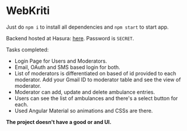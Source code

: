 # WebKriti

Just do `npm i` to install all dependencies and `npm start` to  start app.

Backend hosted at Hasura: [here](https://webkriti-api.herokuapp.com/console/api-explorer). Password is `SECRET`.

Tasks completed:

- Login Page for Users and Moderators.
- Email, OAuth and SMS based login for both.
- List of moderators is differentiated on based of id provided to each moderator. Add your Gmail ID to moderator table and see the view of moderator.
- Moderator can add, update and delete ambulance entries.
- Users can see the list of ambulances and there's a select button for each.
- Used Angular Material so animations and CSSs are there.

**The project doesn't have a good or and UI.**